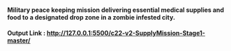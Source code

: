 #### Military peace keeping mission delivering essential medical supplies and food to a designated drop zone in a zombie infested city.

#### Output Link : http://127.0.0.1:5500/c22-v2-SupplyMission-Stage1-master/
